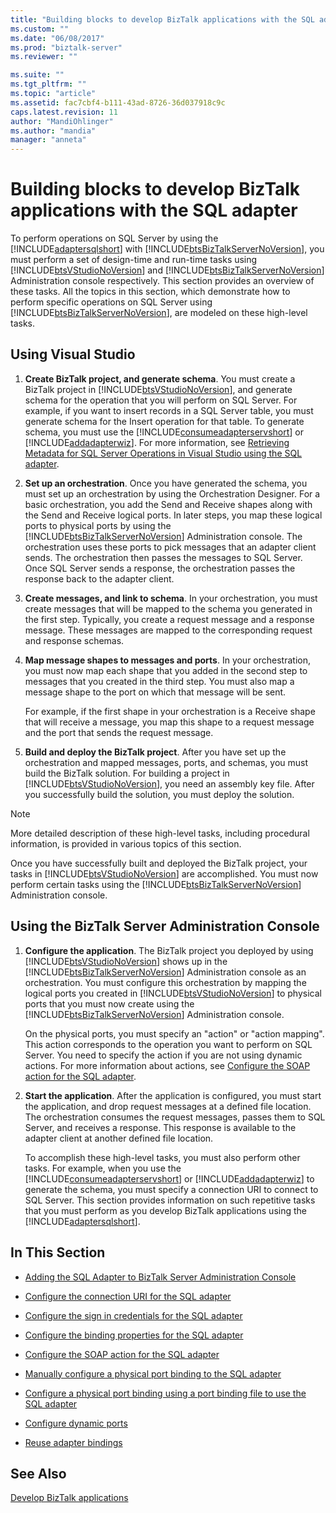 ```yaml
---
title: "Building blocks to develop BizTalk applications with the SQL adapter | Microsoft Docs"
ms.custom: ""
ms.date: "06/08/2017"
ms.prod: "biztalk-server"
ms.reviewer: ""

ms.suite: ""
ms.tgt_pltfrm: ""
ms.topic: "article"
ms.assetid: fac7cbf4-b111-43ad-8726-36d037918c9c
caps.latest.revision: 11
author: "MandiOhlinger"
ms.author: "mandia"
manager: "anneta"
---
```

# Building blocks to develop BizTalk applications with the SQL adapter
To perform operations on SQL Server by using the [!INCLUDE[adaptersqlshort](../../includes/adaptersqlshort-md.md)] with [!INCLUDE[btsBizTalkServerNoVersion](../../includes/btsbiztalkservernoversion-md.md)], you must perform a set of design-time and run-time tasks using [!INCLUDE[btsVStudioNoVersion](../../includes/btsvstudionoversion-md.md)] and [!INCLUDE[btsBizTalkServerNoVersion](../../includes/btsbiztalkservernoversion-md.md)] Administration console respectively. This section provides an overview of these tasks. All the topics in this section, which demonstrate how to perform specific operations on SQL Server using [!INCLUDE[btsBizTalkServerNoVersion](../../includes/btsbiztalkservernoversion-md.md)], are modeled on these high-level tasks.  
  
## Using Visual Studio  
  
1. **Create BizTalk project, and generate schema**. You must create a BizTalk project in [!INCLUDE[btsVStudioNoVersion](../../includes/btsvstudionoversion-md.md)], and generate schema for the operation that you will perform on SQL Server. For example, if you want to insert records in a SQL Server table, you must generate schema for the Insert operation for that table. To generate schema, you must use the [!INCLUDE[consumeadapterservshort](../../includes/consumeadapterservshort-md.md)] or [!INCLUDE[addadapterwiz](../../includes/addadapterwiz-md.md)]. For more information, see [Retrieving Metadata for SQL Server Operations in Visual Studio using the SQL adapter](../../adapters-and-accelerators/adapter-sql/get-metadata-for-sql-server-operations-in-visual-studio-using-the-sql-adapter.md).  
  
2. **Set up an orchestration**. Once you have generated the schema, you must set up an orchestration by using the Orchestration Designer. For a basic orchestration, you add the Send and Receive shapes along with the Send and Receive logical ports. In later steps, you map these logical ports to physical ports by using the [!INCLUDE[btsBizTalkServerNoVersion](../../includes/btsbiztalkservernoversion-md.md)] Administration console. The orchestration uses these ports to pick messages that an adapter client sends. The orchestration then passes the messages to SQL Server. Once SQL Server sends a response, the orchestration passes the response back to the adapter client.  
  
3. **Create messages, and link to schema**. In your orchestration, you must create messages that will be mapped to the schema you generated in the first step. Typically, you create a request message and a response message. These messages are mapped to the corresponding request and response schemas.  
  
4. **Map message shapes to messages and ports**. In your orchestration, you must now map each shape that you added in the second step to messages that you created in the third step. You must also map a message shape to the port on which that message will be sent.  
  
    For example, if the first shape in your orchestration is a Receive shape that will receive a message, you map this shape to a request message and the port that sends the request message.  
  
5. **Build and deploy the BizTalk project**. After you have set up the orchestration and mapped messages, ports, and schemas, you must build the BizTalk solution. For building a project in [!INCLUDE[btsVStudioNoVersion](../../includes/btsvstudionoversion-md.md)], you need an assembly key file. After you successfully build the solution, you must deploy the solution.  
  
> [!NOTE]
>  More detailed description of these high-level tasks, including procedural information, is provided in various topics of this section.  
  
 Once you have successfully built and deployed the BizTalk project, your tasks in [!INCLUDE[btsVStudioNoVersion](../../includes/btsvstudionoversion-md.md)] are accomplished. You must now perform certain tasks using the [!INCLUDE[btsBizTalkServerNoVersion](../../includes/btsbiztalkservernoversion-md.md)] Administration console.  
  
## Using the BizTalk Server Administration Console  
  
1. **Configure the application**. The BizTalk project you deployed by using [!INCLUDE[btsVStudioNoVersion](../../includes/btsvstudionoversion-md.md)] shows up in the [!INCLUDE[btsBizTalkServerNoVersion](../../includes/btsbiztalkservernoversion-md.md)] Administration console as an orchestration. You must configure this orchestration by mapping the logical ports you created in [!INCLUDE[btsVStudioNoVersion](../../includes/btsvstudionoversion-md.md)] to physical ports that you must now create using the [!INCLUDE[btsBizTalkServerNoVersion](../../includes/btsbiztalkservernoversion-md.md)] Administration console.  
  
    On the physical ports, you must specify an "action" or "action mapping". This action corresponds to the operation you want to perform on SQL Server. You need to specify the action if you are not using dynamic actions. For more information about actions, see [Configure the SOAP action for the SQL adapter](../../adapters-and-accelerators/adapter-sql/configure-the-soap-action-for-the-sql-adapter.md).  
  
2. **Start the application**. After the application is configured, you must start the application, and drop request messages at a defined file location. The orchestration consumes the request messages, passes them to SQL Server, and receives a response. This response is available to the adapter client at another defined file location.  
  
   To accomplish these high-level tasks, you must also perform other tasks. For example, when you use the [!INCLUDE[consumeadapterservshort](../../includes/consumeadapterservshort-md.md)] or [!INCLUDE[addadapterwiz](../../includes/addadapterwiz-md.md)] to generate the schema, you must specify a connection URI to connect to SQL Server. This section provides information on such repetitive tasks that you must perform as you develop BizTalk applications using the [!INCLUDE[adaptersqlshort](../../includes/adaptersqlshort-md.md)].  
  
## In This Section  
  
-   [Adding the SQL Adapter to BizTalk Server Administration Console](../../adapters-and-accelerators/adapter-sql/adding-the-sql-adapter-to-biztalk-server-administration-console.md)  
  
-   [Configure the connection URI for the SQL adapter](../../adapters-and-accelerators/adapter-sql/configure-the-connection-uri-for-the-sql-adapter.md)  
  
-   [Configure the sign in credentials for the SQL adapter](../../adapters-and-accelerators/adapter-sql/configure-the-sign-in-credentials-for-the-sql-adapter.md)
  
-   [Configure the binding properties for the SQL adapter
](../../adapters-and-accelerators/adapter-sql/configure-the-binding-properties-for-the-sql-adapter.md) 
  
-   [Configure the SOAP action for the SQL adapter
](../../adapters-and-accelerators/adapter-sql/configure-the-soap-action-for-the-sql-adapter.md)
  
-   [Manually configure a physical port binding to the SQL adapter
](../../adapters-and-accelerators/adapter-sql/manually-configure-a-physical-port-binding-to-the-sql-adapter.md) 
  
-   [Configure a physical port binding using a port binding file to use the SQL adapter](../../adapters-and-accelerators/adapter-sql/configure-a-physical-port-binding-using-a-port-binding-file-to-sql-adapter.md)
  
-   [Configure dynamic ports](../../adapters-and-accelerators/adapter-sql/configure-dynamic-ports-in-the-sql-adapter.md)
  
-   [Reuse adapter bindings](../../adapters-and-accelerators/adapter-sql/reuse-sql-adapter-bindings.md)
  
## See Also  
[Develop BizTalk applications](../../adapters-and-accelerators/adapter-sql/develop-biztalk-applications-using-the-sql-adapter.md)